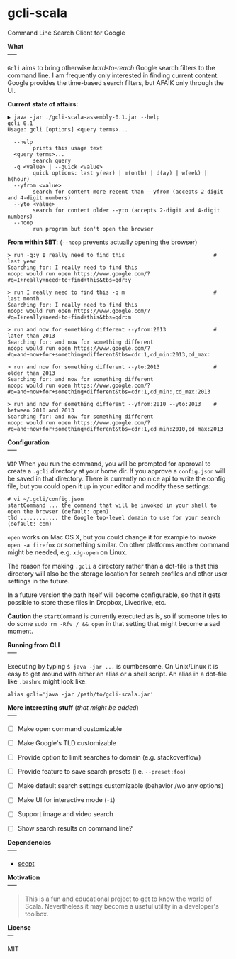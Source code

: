 # gcli-scala
Command Line Search Client for Google


**What**  
–––

`Gcli` aims to bring otherwise *hard-to-reach* Google search filters to the command line. I am frequently only 
interested in finding current content. Google provides the time-based search filters, but AFAIK only through the UI.

**Current state of affairs:**

    ▶ java -jar ./gcli-scala-assembly-0.1.jar --help
    gcli 0.1
    Usage: gcli [options] <query terms>...
    
      --help
            prints this usage text
      <query terms>...
            search query
      -q <value> | --quick <value>
            quick options: last y(ear) | m(onth) | d(ay) | w(eek) | h(hour)
      --yfrom <value>
            search for content more recent than --yfrom (accepts 2-digit and 4-digit numbers)
      --yto <value>
            search for content older --yto (accepts 2-digit and 4-digit numbers)
      --noop
            run program but don't open the browser


**From within SBT**: (`--noop` prevents actually opening the browser)

    > run -q:y I really need to find this                            # last year
    Searching for: I really need to find this
    noop: would run open https://www.google.com/?#q=I+really+need+to+find+this&tbs=qdr:y

    > run I really need to find this -q m                            # last month
    Searching for: I really need to find this
    noop: would run open https://www.google.com/?#q=I+really+need+to+find+this&tbs=qdr:m

    > run and now for something different --yfrom:2013               # later than 2013
    Searching for: and now for something different
    noop: would run open https://www.google.com/?#q=and+now+for+something+different&tbs=cdr:1,cd_min:2013,cd_max:
    
    > run and now for something different --yto:2013                 # older than 2013
    Searching for: and now for something different
    noop: would run open https://www.google.com/?#q=and+now+for+something+different&tbs=cdr:1,cd_min:,cd_max:2013
    
    > run and now for something different --yfrom:2010 --yto:2013    # between 2010 and 2013
    Searching for: and now for something different
    noop: would run open https://www.google.com/?#q=and+now+for+something+different&tbs=cdr:1,cd_min:2010,cd_max:2013
    
    
**Configuration**  
–––

`WIP` When you run the command, you will be prompted for approval to create a `.gcli` directory 
at your home dir. If you approve a `config.json` will be saved in that directory. There is currently no nice api 
to write the config file, but you could open it up in your editor and modify these settings:

    # vi ~/.gcli/config.json
    startCommand ... the command that will be invoked in your shell to open the browser (default: open)
    tld ............ the Google top-level domain to use for your search (default: com)
    
`open` works on Mac OS X, but you could change it for example to invoke `open -a firefox` or something similar. On 
other platforms another command might be needed, e.g. `xdg-open` on Linux.

The reason for making `.gcli` a directory rather than a dot-file is that this directory will also be the storage 
location for search profiles and other user settings in the future.

In a future version the path itself will become configurable, so that it gets possible to store these files in 
Dropbox, Livedrive, etc.

**Caution** the `startCommand` is currently executed as is, so if someone tries to do some `sudo rm -Rfv / && open` 
 in that setting that might become a sad moment.

    
**Running from CLI**  
–––

Executing by typing `$ java -jar ...` is cumbersome. On Unix/Linux it is easy to get around with either an alias 
or a shell script. An alias in a dot-file like `.bashrc` might look like.

    alias gcli='java -jar /path/to/gcli-scala.jar'


**More interesting stuff** (*that might be added*)  
–––

- [ ] Make open command customizable
- [ ] Make Google's TLD customizable 
- [ ] Provide option to limit searches to domain (e.g. stackoverflow)
- [ ] Provide feature to save search presets (i.e. `--preset:foo`)
- [ ] Make default search settings customizable (behavior /wo any options)
- [ ] Make UI for interactive mode (`-i`)
- [ ] Support image and video search
- [ ] Show search results on command line?


**Dependencies**  
–––

- [scopt](https://github.com/scopt/scopt)


**Motivation**  
–––

> This is a fun and educational project to get to know the world of Scala. Nevertheless it may become a useful utility 
in a developer's toolbox.


**License**  
––

MIT
